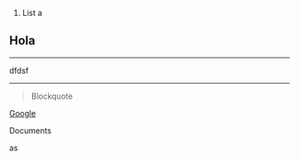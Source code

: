 1. List a
## Hola ##


----------
dfdsf

----------


> Blockquote

[Google](http://www.google.com)

Documents


as
